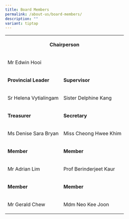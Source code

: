 ```yaml
---
title: Board Members
permalink: /about-us/board-members/
description: ""
variant: tiptap
---
```

<table><tbody><tr><th rowspan="1" colspan="2"><p>Chairperson</p></th></tr><tr><td rowspan="1" colspan="2"><p>Mr Edwin Hooi</p></td></tr><tr><td rowspan="1" colspan="1"><p><strong>Provincial Leader</strong></p></td><td rowspan="1" colspan="1"><p><strong>Supervisor</strong></p></td></tr><tr><td rowspan="1" colspan="1"><p>Sr Helena Vytialingam</p></td><td rowspan="1" colspan="1"><p>Sister Delphine Kang</p></td></tr><tr><td rowspan="1" colspan="1"><p><strong>Treasurer</strong></p></td><td rowspan="1" colspan="1"><p><strong>Secretary</strong></p></td></tr><tr><td rowspan="1" colspan="1"><p>Ms Denise Sara Bryan</p></td><td rowspan="1" colspan="1"><p>Miss Cheong Hwee Khim</p></td></tr><tr><td rowspan="1" colspan="1"><p><strong>Member</strong></p></td><td rowspan="1" colspan="1"><p><strong>Member</strong></p></td></tr><tr><td rowspan="1" colspan="1"><p>Mr Adrian Lim</p></td><td rowspan="1" colspan="1"><p>Prof Berinderjeet Kaur</p></td></tr><tr><td rowspan="1" colspan="1"><p><strong>Member</strong></p></td><td rowspan="1" colspan="1"><p><strong>Member</strong></p></td></tr><tr><td rowspan="1" colspan="1"><p>Mr Gerald Chew</p></td><td rowspan="1" colspan="1"><p>Mdm Neo Kee Joon</p></td></tr></tbody></table><p></p>